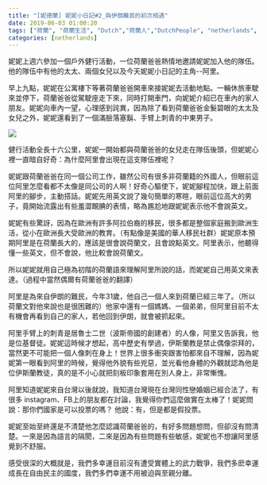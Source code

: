 ```yaml
---
title: "[妮德蘭] 妮妮小日記#2_與伊朗難民的初次相遇"
date: 2019-06-03 01:00:20
tags: ["荷蘭", "荷蘭生活", "Dutch","荷蘭人","DutchPeople", "netherlands", "NL", "workinNetherlands", "lifeinNetherlands"]
categories: [netherlands]
---
```

妮妮上週六參加一個戶外健行活動，一位荷蘭爸爸熱情地邀請妮妮加入他的隊伍。他的隊伍中有他的太太、兩個女兒以及今天妮妮小日記的主角--阿里。






早上九點，妮妮在公寓樓下等著荷蘭爸爸開車來接妮妮去活動地點。一輛休旅車駛來並停下，荷蘭爸爸從駕駛座走下來，同時打開車門，向妮妮介紹已在車內的家人朋友。妮妮向車內一望，心理感到詫異，因為除了看到荷蘭爸爸金髮碧眼的太太及女兒之外，妮妮還看到了一個滿臉落塞鬍、手臂上刺青的中東男子。




![](/images/ali.jpg)



<!--more-->



健行活動全長十六公里，妮妮一開始都與荷蘭爸爸的女兒走在隊伍後頭，但妮妮心裡一直暗自好奇：為什麼阿里會出現在這支隊伍裡呢？



妮妮跟荷蘭爸爸在同一個公司工作，雖然公司有很多非荷蘭籍的外國人，但眼前這位阿里怎麼看都不太像是同公司的人啊！好奇心驅使下，妮妮腳程加快，跟上前面阿里的腳步，主動搭話。妮妮先用英文說了幾句簡單的寒暄，眼前這位高大的男子，竟開始流露出有些羞澀靦腆的表情，略為尷尬地跟妮妮表示他不會說英文。



妮妮有些驚訝，因為在歐洲有許多阿拉伯裔的移民，很多都是整個家庭搬到歐洲生活，從小在歐洲長大受歐洲的教育。（有點像是美國的華人移民社群）妮妮原本預期阿里是在荷蘭長大的，應該是很會說荷蘭文，且會說點英文。阿里表示，他聽得懂一些英文，但不會說，他比較會說荷蘭文。



所以妮妮就用自己極為初階的荷蘭語來理解阿里所說的話，而妮妮自己用英文來表達。（過程中當然偶爾有荷蘭爸爸的翻譯）






阿里是為來自伊朗的難民，今年31歲，他自己一個人來到荷蘭已經三年了。（所以荷蘭文對他來說也是很困難的）他家中還有一個媽媽、一個弟弟，但阿里目前不太有機會再看到自己的家人，若他回到伊朗，就會被抓起來。



阿里手臂上的刺青是居魯士二世（波斯帝國的創建者）的人像，阿里又告訴我，他是位基督徒。妮妮這時候才想起，高中歷史有學過，伊斯蘭教是禁止偶像崇拜的，當然更不可能把一個人像刺在身上！世界上很多衝突跟害怕都來自不理解，因為妮妮第一眼看到阿里的時候，覺得他外貌有些兇惡，並光看他身體的外觀就認為他是位伊斯蘭教徒，真的是不小心就把刻板印象套用在別人身上，非常慚愧。






阿里知道妮妮來自台灣以後就說，我知道台灣現在台灣同性戀婚姻已經合法了，有很多 instagram、FB上的朋友都在討論，我覺得你們這麼做實在太棒了！妮妮問說：那你們國家是可以投票的嗎？ 他說：有，但是都是假投票。



妮妮至始至終還是不清楚他怎麼認識荷蘭爸爸的，有好多問題想問，但卻沒有問清楚。一來是因為語言的隔閡，二來是因為有些問題有些敏感，妮妮也不想讓阿里感覺到不舒服。









感受很深的大概就是，我們多幸運目前沒有遭受實體上的武力戰爭，我們多麽幸運成長在自由民主的國度，我們多們幸運不用被迫與至親分離。













